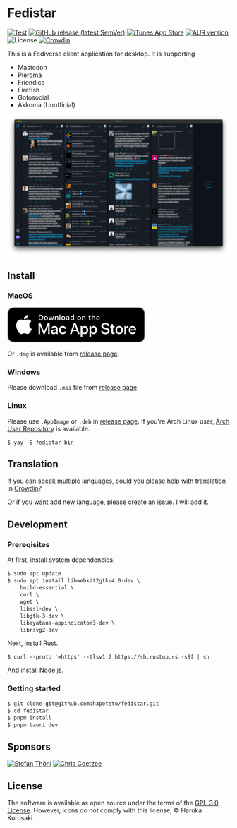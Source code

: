 # Fedistar
[![Test](https://github.com/h3poteto/fedistar/actions/workflows/test.yml/badge.svg)](https://github.com/h3poteto/fedistar/actions/workflows/test.yml)
[![GitHub release (latest SemVer)](https://img.shields.io/github/v/release/h3poteto/fedistar)](https://github.com/h3poteto/fedistar/releases)
[![iTunes App Store](https://img.shields.io/itunes/v/6445863996)](https://apps.apple.com/us/app/fedistar/id6445863996)
[![AUR version](https://img.shields.io/aur/version/fedistar-bin)](https://aur.archlinux.org/packages/fedistar-bin)
![License](https://img.shields.io/github/license/h3poteto/fedistar)
[![Crowdin](https://badges.crowdin.net/fedistar/localized.svg)](https://crowdin.com/project/fedistar)

This is a Fediverse client application for desktop. It is supporting

- Mastodon
- Pleroma
- Friendica
- Firefish
- Gotosocial
- Akkoma (Unofficial)

![screenshot](screenshot.png)

## Install
### MacOS
[![App Store](app-store.svg)](https://apps.apple.com/us/app/fedistar/id6445863996)

Or `.dmg` is available from [release page](https://github.com/h3poteto/fedistar/releases).

### Windows
Please download `.msi` file from [release page](https://github.com/h3poteto/fedistar/releases).

### Linux
Please use `.AppImage` or `.deb` in [release page](https://github.com/h3poteto/fedistar/releases).
If you're Arch Linux user, [Arch User Repository](https://aur.archlinux.org/packages/fedistar-bin) is available.

```
$ yay -S fedistar-bin
```

## Translation

If you can speak multiple languages, could you please help with translation in [Crowdin](https://crowdin.com/project/fedistar)?

Or if you want add new language, please create an issue. I will add it.

## Development
### Prereqisites
At first, install system dependencies.

```
$ sudo apt update
$ sudo apt install libwebkit2gtk-4.0-dev \
    build-essential \
    curl \
    wget \
    libssl-dev \
    libgtk-3-dev \
    libayatana-appindicator3-dev \
    librsvg2-dev
```

Next, install Rust.

```
$ curl --proto '=https' --tlsv1.2 https://sh.rustup.rs -sSf | sh
```

And install Node.js.

### Getting started

```
$ git clone git@github.com:h3poteto/fedistar.git
$ cd fedistar
$ pnpm install
$ pnpm tauri dev
```

## Sponsors
<a href="https://github.com/throwException"><img src="https://github.com/throwException.png" width="60px" alt="Stefan Thöni" /></a>
<a href="https://github.com/chriscz"><img src="https://github.com/chriscz.png" width="60px" alt="Chris Coetzee" /></a>

## License
The software is available as open source under the terms of the [GPL-3.0 License](https://www.gnu.org/licenses/gpl-3.0.en.html).
However, icons do not comply with this license, &copy; Haruka Kurosaki.
